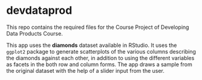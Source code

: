 # devdataprod

This repo contains the required files for the Course Project of Developing Data Products Course.

This app uses the **diamonds** dataset available in RStudio. It uses the `ggplot2` package to generate scatterplots of the various columns describing the diamonds against each other, in addition to using the different variables as facets in the both row and column forms. The app draws a sample from the original dataset with the help of a slider input from the user.
